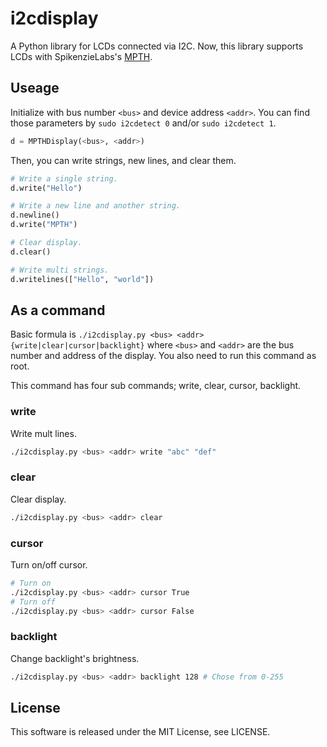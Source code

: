 i2cdisplay
==========

A Python library for LCDs connected via I2C.
Now, this library supports LCDs with SpikenzieLabs's [MPTH](https://www.spikenzielabs.com/SpikenzieLabs/MPTH.html).

Useage
------
Initialize with bus number `<bus>` and device address `<addr>`.
You can find those parameters by `sudo i2cdetect 0` and/or `sudo i2cdetect 1`.

```python
d = MPTHDisplay(<bus>, <addr>)
```

Then, you can write strings, new lines, and clear them.

```python
# Write a single string.
d.write("Hello")

# Write a new line and another string.
d.newline()
d.write("MPTH")

# Clear display.
d.clear()

# Write multi strings.
d.writelines(["Hello", "world"])
```

As a command
-------------
Basic formula is `./i2cdisplay.py <bus> <addr> {write|clear|cursor|backlight}`
where `<bus>` and `<addr>` are the bus number and address of the display.
You also need to run this command as root.

This command has four sub commands; write, clear, cursor, backlight.

### write
Write mult lines.

```sh
./i2cdisplay.py <bus> <addr> write "abc" "def"
```

### clear
Clear display.

```sh
./i2cdisplay.py <bus> <addr> clear
```

### cursor
Turn on/off cursor.

```sh
# Turn on
./i2cdisplay.py <bus> <addr> cursor True
# Turn off
./i2cdisplay.py <bus> <addr> cursor False
```

### backlight
Change backlight's brightness.

```sh
./i2cdisplay.py <bus> <addr> backlight 128 # Chose from 0-255
```

License
--------
This software is released under the MIT License, see LICENSE.
